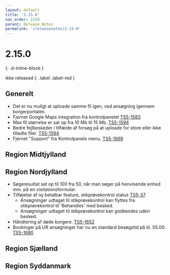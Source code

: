 ```yaml
---
layout: default
title: '2.15.0'
nav_order: 2150
parent: Release Notes
permalink: '/releasenotes/2-15-0'
---
```


# 2.15.0
{: .d-inline-block }

ikke released 
{: .label .label-red }

## Generelt
- Det er nu muligt at uploade samme fil igen, ved ansøgning igennem borgerportalen.
- Fjernet Google Maps integration fra kontrolpanelet [TS5-1583](https://sd.trifork.com/browse/TS5-1583)
- Max fil størrelse er sat op fra 10 Mb til 15 Mb. [TS5-1594](https://sd.trifork.com/browse/TS5-1594)
- Bedre fejlbeskeder i tilfælde af forsøg på at uploade for store eller ikke tilladte filer. [TS5-1594](https://sd.trifork.com/browse/TS5-1594)
- Fjernet "Support" fra Kontrolpanels menu. [TS5-1669](https://sd.trifork.com/browse/TS5-1669)

## Region Midtjylland

## Region Nordjylland
- Søgeresultat sat op til 100 fra 50, når man søger på henvisende enhed mm. på en visitationsformular.
- Tilføjelse af ny betalbar feature, stikprøvekontrol status [TS5-37](https://sd.trifork.com/browse/TS5-37)
  - Ansøgninger udtaget til stikprøvekontrol kan flyttes fra stikprøvekontrol til 'Behandles' med besked.
  - Ansøgninger udtaget til stikprøvekontrol kan godkendes uden besked.
- Håndtering af døde borgere. [TS5-1652](https://sd.trifork.com/browse/TS5-1652)
- Bookinger på UR ansøgninger har nu en standard besøgstid på kl. 05.00. [TS5-1680](https://sd.trifork.com/browse/TS5-1680)

## Region Sjælland

## Region Syddanmark
